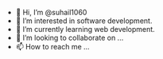 - 👋 Hi, I’m @suhail1060
- 👀 I’m interested in software development.
- 🌱 I’m currently learning web development.
- 💞️ I’m looking to collaborate on ...
- 📫 How to reach me ...

<!---
suhail1060/suhail1060 is a ✨ special ✨ repository because its `README.md` (this file) appears on your GitHub profile.
You can click the Preview link to take a look at your changes.
--->
